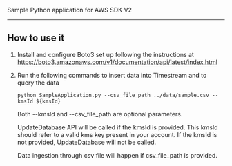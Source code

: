 Sample Python application for AWS SDK V2

----
## How to use it

1. Install and configure Boto3 set up following the instructions at https://boto3.amazonaws.com/v1/documentation/api/latest/index.html

1. Run the following commands to insert data into Timestream and to query the data
    ```
    python SampleApplication.py --csv_file_path ../data/sample.csv --kmsId ${kmsId}
    ```

    Both --kmsId and --csv_file_path are optional parameters.
	
    UpdateDatabase API will be called if the kmsId is provided. This kmsId should refer to a valid kms key present in your account. If the kmsId is not provided, UpdateDatabase will not be called.
	
    Data ingestion through csv file will happen if csv_file_path is provided.


